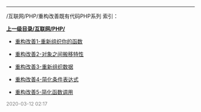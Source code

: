 
----

/互联网/PHP/重构改善既有代码PHP系列 索引：


**[上一级目录/互联网/PHP/](/互联网/PHP/)**

- [重构改善1-重新组织你的函数](/互联网/PHP/重构改善既有代码PHP系列/重构改善1-重新组织你的函数)

- [重构改善2-对象之间搬移特性](/互联网/PHP/重构改善既有代码PHP系列/重构改善2-对象之间搬移特性)

- [重构改善3-重新组织数据](/互联网/PHP/重构改善既有代码PHP系列/重构改善3-重新组织数据)

- [重构改善4-简化条件表达式](/互联网/PHP/重构改善既有代码PHP系列/重构改善4-简化条件表达式)

- [重构改善5-简化函数调用](/互联网/PHP/重构改善既有代码PHP系列/重构改善5-简化函数调用)


<font size=2 color='grey'> 2020-03-12 02:17 </font>